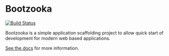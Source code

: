 # Bootzooka

[![Build Status](https://travis-ci.org/softwaremill/bootzooka.svg?branch=master)](https://travis-ci.org/softwaremill/bootzooka)

Bootzooka is a simple application scaffolding project to allow quick start of development for modern web based
applications.

[See the docs](http://softwaremill.github.io/bootzooka/) for more information.










